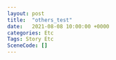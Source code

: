 ```yaml
---
layout: post
title:  "others_test"
date:   2021-08-08 10:00:00 +0000
categories: Etc
Tags: Story Etc
SceneCode: []
---
```


